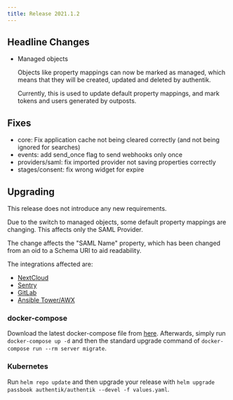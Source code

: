 ```yaml
---
title: Release 2021.1.2
---
```


## Headline Changes

- Managed objects

    Objects like property mappings can now be marked as managed, which means that they will be created, updated and deleted by authentik.

    Currently, this is used to update default property mappings, and mark tokens and users generated by outposts.

## Fixes

- core: Fix application cache not being cleared correctly (and not being ignored for searches)
- events: add send_once flag to send webhooks only once
- providers/saml: fix imported provider not saving properties correctly
- stages/consent: fix wrong widget for expire

## Upgrading

This release does not introduce any new requirements.

Due to the switch to managed objects, some default property mappings are changing. This affects only the SAML Provider.

The change affects the "SAML Name" property, which has been changed from an oid to a Schema URI to aid readability.

The integrations affected are:
- [NextCloud](../integrations/services/nextcloud/index)
- [Sentry](../integrations/services/sentry/index)
- [GitLab](../integrations/services/gitlab/index)
- [Ansible Tower/AWX](../integrations/services/awx-tower/index)

### docker-compose

Download the latest docker-compose file from [here](https://raw.githubusercontent.com/BeryJu/authentik/version-2021.1/docker-compose.yml). Afterwards, simply run `docker-compose up -d` and then the standard upgrade command of `docker-compose run --rm server migrate`.

### Kubernetes

Run `helm repo update` and then upgrade your release with `helm upgrade passbook authentik/authentik --devel -f values.yaml`.
